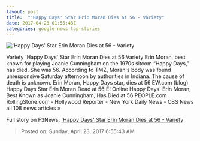 ```yaml
---
layout: post
title:  "'Happy Days' Star Erin Moran Dies at 56 - Variety"
date: 2017-04-23 01:55:43Z
categories: google-news-top-stories
---
```


!['Happy Days' Star Erin Moran Dies at 56 - Variety](http://pmcvariety.files.wordpress.com/2017/04/erinmorandead.jpg?w=1000&h=750&crop=1)

Variety 'Happy Days' Star Erin Moran Dies at 56 Variety Erin Moran, best known for playing Joanie Cunningham on the 1970s sitcom “Happy Days,” has died. She was 56. According to TMZ, Moran's body was found unresponsive Saturday afternoon by authorities in Indiana. The cause of death is unknown. Erin Moran, Happy Days star, dies at 56 EW.com (blog) Happy Days Star Erin Moran Dead at 56 E! Online Happy Days' Erin Moran, Best Known as Joanie Cunningham, Has Died at 56 PEOPLE.com RollingStone.com - Hollywood Reporter - New York Daily News - CBS News all 108 news articles »


Full story on F3News: ['Happy Days' Star Erin Moran Dies at 56 - Variety](http://www.f3nws.com/n/CYzUpF)

> Posted on: Sunday, April 23, 2017 6:55:43 AM
